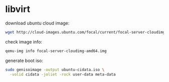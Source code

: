 # libvirt

download ubuntu cloud image:
```bash
wget http://cloud-images.ubuntu.com/focal/current/focal-server-cloudimg-amd64.img
```

check image info:
```bash
qemu-img info focal-server-cloudimg-amd64.img
```

generate boot iso:
```bash
sudo genisoimage -output ubuntu-cidata.iso \
  -volid cidata -joliet -rock user-data meta-data
```
